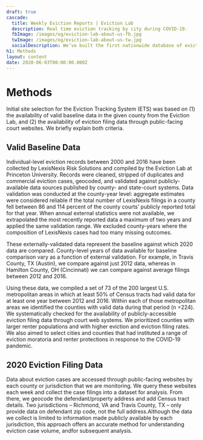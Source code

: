 ```yaml
---
draft: true
cascade:
  title: Weekly Eviction Reports | Eviction Lab
  description: Real time eviction tracking by city during COVID-19.
  fbImage: /images/og/eviction-lab-about-us-fb.jpg
  twImage: /images/og/eviction-lab-about-us-tw.jpg
  socialDescription: We’ve built the first nationwide database of evictions.
h1: Methods
layout: content
date: 2020-06-03T00:00:00.000Z
---
```


# Methods

Initial site selection for the Eviction Tracking System (ETS) was based on (1) the availability of valid baseline data in the given county from the Eviction Lab, and (2) the availability of eviction filing data through public-facing court websites. We briefly explain both criteria.

## Valid Baseline Data

Individual-level eviction records between 2000 and 2016 have been collected by LexisNexis Risk Solutions and compiled by the Eviction Lab at Princeton University. Records were cleaned, stripped of duplicates and commercial eviction cases, geocoded, and validated against publicly-available data sources published by county- and state-court systems. Data validation was conducted at the county-year level: aggregate estimates were considered reliable if the total number of LexisNexis filings in a county fell between 86 and 114 percent of the county courts’ publicly reported total for that year. When annual external statistics were not available, we extrapolated the most recently reported data a maximum of two years and applied the same validation range. We excluded county-years where the composition of LexisNexis cases had too many missing outcomes. 

These externally-validated data represent the baseline against which 2020 data are compared. County-level years of data available for baseline comparison vary as a function of external validation. For example, in Travis County, TX (Austin), we compare against just 2012 data, whereas in Hamilton County, OH (Cincinnati) we can compare against average filings between 2012 and 2016. 

Using these data, we compiled a set of 73 of the 200 largest U.S. metropolitan areas in which at least 50% of Census tracts had valid data for at least one year between 2012 and 2016. Within each of those metropolitan areas we identified the counties with valid data during that period (n =224). We systematically checked for the availability of publicly-accessible eviction filing data through court web systems. We prioritized counties with larger renter populations and with higher eviction and eviction filing rates. We also aimed to select cities and counties that had instituted a range of eviction moratoria and renter protections in response to the COVID-19 pandemic.

## 2020 Eviction Filing Data

Data about eviction cases are accessed through public-facing websites by each county or jurisdiction that we are monitoring. We query these websites each week and collect the case filings into a dataset for analysis. From there, we geocode the defendant/property address and add Census tract details. Two jurisdictions – Richmond, VA and Travis County, TX – only provide data on defendant zip code, not the full address.Although the data we collect is limited to information made publicly available by each jurisdiction, this approach offers an accurate method for understanding eviction case volume, andfor subsequent analysis.